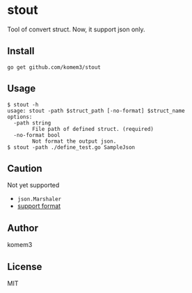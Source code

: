 # stout

Tool of convert struct. Now, it support json only.

## Install

```shell
go get github.com/komem3/stout
```

## Usage

```shell
$ stout -h
usage: stout -path $struct_path [-no-format] $struct_name
options:
  -path string
        File path of defined struct. (required)
  -no-format bool
        Not format the output json.
$ stout -path ./define_test.go SampleJson
```

## Caution

Not yet supported

- `json.Marshaler`
- [support format](./define_test.go)

## Author

komem3

## License

MIT

